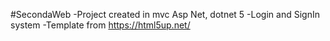 #SecondaWeb
-Project created in mvc Asp Net, dotnet 5
-Login and SignIn system 
-Template from https://html5up.net/
